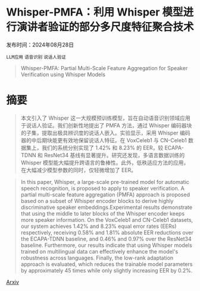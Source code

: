 # Whisper-PMFA：利用 Whisper 模型进行演讲者验证的部分多尺度特征聚合技术

发布时间：2024年08月28日

`LLM应用` `语音识别` `说话人验证`

> Whisper-PMFA: Partial Multi-Scale Feature Aggregation for Speaker Verification using Whisper Models

# 摘要

> 本文引入了 Whisper 这一大规模预训练模型，旨在自动语音识别领域应用于说话人验证。我们创新性地提出了 PMFA 方法，通过 Whisper 编码器块的子集，提取出极具辨识度的说话人嵌入。实验显示，采用 Whisper 编码器的中后期块能更有效地保留说话人特征。在 VoxCeleb1 与 CN-Celeb1 数据集上，我们的系统分别实现了 1.42% 和 8.23% 的 EER，较 ECAPA-TDNN 和 ResNet34 基线有显著提升。研究还发现，多语言数据训练的 Whisper 模型能大幅提升跨语言的鲁棒性。此外，低秩适应方法的应用，在大幅减少模型参数的同时，仅轻微增加了 EER。

> In this paper, Whisper, a large-scale pre-trained model for automatic speech recognition, is proposed to apply to speaker verification. A partial multi-scale feature aggregation (PMFA) approach is proposed based on a subset of Whisper encoder blocks to derive highly discriminative speaker embeddings.Experimental results demonstrate that using the middle to later blocks of the Whisper encoder keeps more speaker information. On the VoxCeleb1 and CN-Celeb1 datasets, our system achieves 1.42% and 8.23% equal error rates (EERs) respectively, receiving 0.58% and 1.81% absolute EER reductions over the ECAPA-TDNN baseline, and 0.46% and 0.97% over the ResNet34 baseline. Furthermore, our results indicate that using Whisper models trained on multilingual data can effectively enhance the model's robustness across languages. Finally, the low-rank adaptation approach is evaluated, which reduces the trainable model parameters by approximately 45 times while only slightly increasing EER by 0.2%.

[Arxiv](https://arxiv.org/abs/2408.15585)